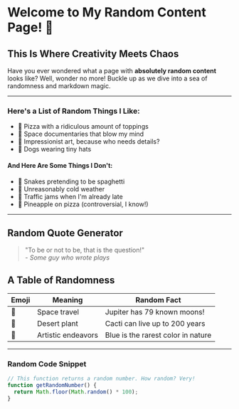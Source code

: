 # Welcome to My Random Content Page! 🎉

## This Is Where Creativity Meets Chaos

Have you ever wondered what a page with **absolutely random content** looks like? Well, wonder no more! Buckle up as we dive into a sea of randomness and markdown magic.

---

### Here's a List of Random Things I Like:

- 🍕 Pizza with a ridiculous amount of toppings
- 🚀 Space documentaries that blow my mind
- 🎨 Impressionist art, because who needs details?
- 🐶 Dogs wearing tiny hats

#### And Here Are Some Things I Don't:

- 🐍 Snakes pretending to be spaghetti
- 🥶 Unreasonably cold weather
- 🚙 Traffic jams when I'm already late
- 🍍 Pineapple on pizza (controversial, I know!)

---

## Random Quote Generator

> "To be or not to be, that is the question!"  
> \- *Some guy who wrote plays*

## A Table of Randomness

| Emoji | Meaning               | Random Fact                   |
|-------|-----------------------|-------------------------------|
| 🚀    | Space travel          | Jupiter has 79 known moons!   |
| 🌵    | Desert plant          | Cacti can live up to 200 years|
| 🎨    | Artistic endeavors    | Blue is the rarest color in nature |

---

### Random Code Snippet

```javascript
// This function returns a random number. How random? Very!
function getRandomNumber() {
  return Math.floor(Math.random() * 100);
}

